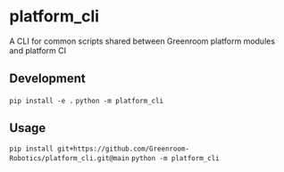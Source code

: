 # platform_cli

A CLI for common scripts shared between Greenroom platform modules and platform CI

## Development

`pip install -e .`
`python -m platform_cli`

## Usage

`pip install git+https://github.com/Greenroom-Robotics/platform_cli.git@main`
`python -m platform_cli`
